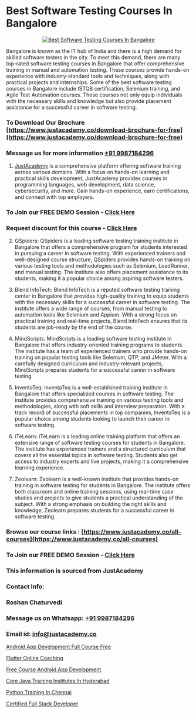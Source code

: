 # Best Software Testing Courses In Bangalore

<p align="center">
  <a href="https://justacademy.co/program-detail/software-testing">
    <img src="https://justacademy.co/storage2/program_images/1704700438.webp" alt="Best Software Testing Courses In Bangalore">
  </a>
</p>


Bangalore is known as the IT hub of India and there is a high demand for skilled software testers in the city. To meet this demand, there are many top-rated software testing courses in Bangalore that offer comprehensive training in manual and automation testing. These courses provide hands-on experience with industry-standard tools and techniques, along with practical projects and internships. Some of the best software testing courses in Bangalore include ISTQB certification, Selenium training, and Agile Test Automation courses. These courses not only equip individuals with the necessary skills and knowledge but also provide placement assistance for a successful career in software testing. 
### To Download Our Brochure [https://www.justacademy.co/download-brochure-for-free](https://www.justacademy.co/download-brochure-for-free)
### Message us for more information [+91 9987184296](https://api.whatsapp.com/send?phone=919987184296)

1) [JustAcademy](https://justacademy.co) is a comprehensive platform offering software training across various domains. With a focus on hands-on learning and practical skills development, JustAcademy provides courses in programming languages, web development, data science, cybersecurity, and more. Gain hands-on experience, earn certifications, and connect with top employers.

### To Join our FREE DEMO Session - [Click Here](https://www.justacademy.co/register-for-course-demo/)
### Request discount for this course - [Click Here](https://justacademy.co/contact-us/)

2) QSpiders:
QSpiders is a leading software testing training institute in Bangalore that offers a comprehensive program for students interested in pursuing a career in software testing. With experienced trainers and well-designed course structure, QSpiders provides hands-on training on various testing tools and methodologies such as Selenium, LoadRunner, and manual testing. The institute also offers placement assistance to its students, making it a popular choice among aspiring software testers.

3) Blend InfoTech:
Blend InfoTech is a reputed software testing training center in Bangalore that provides high-quality training to equip students with the necessary skills for a successful career in software testing. The institute offers a wide range of courses, from manual testing to automation tools like Selenium and Appium. With a strong focus on practical training and real-time projects, Blend InfoTech ensures that its students are job-ready by the end of the course.

4) MindScripts:
MindScripts is a leading software testing institute in Bangalore that offers industry-oriented training programs to students. The institute has a team of experienced trainers who provide hands-on training on popular testing tools like Selenium, QTP, and JMeter. With a carefully designed curriculum and industry-relevant projects, MindScripts prepares students for a successful career in software testing.

5) InventaTeq:
InventaTeq is a well-established training institute in Bangalore that offers specialized courses in software testing. The institute provides comprehensive training on various testing tools and methodologies, along with soft skills and interview preparation. With a track record of successful placements in top companies, InventaTeq is a popular choice among students looking to launch their career in software testing.

6) iTeLearn:
iTeLearn is a leading online training platform that offers an extensive range of software testing courses for students in Bangalore. The institute has experienced trainers and a structured curriculum that covers all the essential topics in software testing. Students also get access to industry experts and live projects, making it a comprehensive learning experience.

7) Zeolearn:
Zeolearn is a well-known institute that provides hands-on training in software testing for students in Bangalore. The institute offers both classroom and online training sessions, using real-time case studies and projects to give students a practical understanding of the subject. With a strong emphasis on building the right skills and knowledge, Zeolearn prepares students for a successful career in software testing.

### Browse our course links : [https://www.justacademy.co/all-courses](https://www.justacademy.co/all-courses) 
### To Join our FREE DEMO Session - [Click Here](https://www.justacademy.co/register-for-course-demo)


### This information is sourced from JustAcademy
### Contact Info:
### Roshan Chaturvedi
### Message us on Whatsapp: [+91 9987184296](https://api.whatsapp.com/send?phone=919987184296)
### Email id: [info@justacademy.co](mailto:info@justacademy.co)
                
[Android App Development Full Course Free](https://www.linkedin.com/pulse/android-app-development-full-course-free-justacademy-beangaluru-crjbc/)

[Flutter Online Coaching](https://www.linkedin.com/pulse/flutter-online-coaching-justacademy-hyderabad-dtnlc/)

[Free Course Android App Development](https://medium.com/@akanshapatil/free-course-android-app-development-ab1d4ce1cad6)

[Core Java Training Institutes In Hyderabad](https://medium.com/@shivamja27/core-java-training-institutes-in-hyderabad-cddae169513d)

[Python Training In Chennai](https://justacademyin.github.io/justacademy/python-training-in-chennai)

[Certified Full Stack Developer](https://justacademyin.github.io/justacademy/certified-full-stack-developer)

